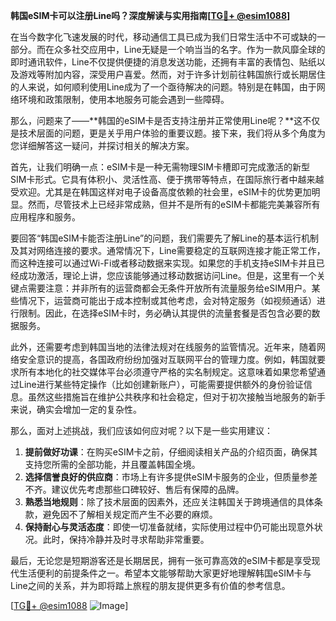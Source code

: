 **韩国eSIM卡可以注册Line吗？深度解读与实用指南[[TG💪+ @esim1088](https://t.me/s/esim1088)]**

在当今数字化飞速发展的时代，移动通信工具已成为我们日常生活中不可或缺的一部分。而在众多社交应用中，Line无疑是一个响当当的名字。作为一款风靡全球的即时通讯软件，Line不仅提供便捷的消息发送功能，还拥有丰富的表情包、贴纸以及游戏等附加内容，深受用户喜爱。然而，对于许多计划前往韩国旅行或长期居住的人来说，如何顺利使用Line成为了一个亟待解决的问题。特别是在韩国，由于网络环境和政策限制，使用本地服务可能会遇到一些障碍。

那么，问题来了——**韩国的eSIM卡是否支持注册并正常使用Line呢？**这不仅是技术层面的问题，更是关乎用户体验的重要议题。接下来，我们将从多个角度为您详细解答这一疑问，并探讨相关的解决方案。

首先，让我们明确一点：eSIM卡是一种无需物理SIM卡槽即可完成激活的新型SIM卡形式。它具有体积小、灵活性高、便于携带等特点，在国际旅行者中越来越受欢迎。尤其是在韩国这样对电子设备高度依赖的社会里，eSIM卡的优势更加明显。然而，尽管技术上已经非常成熟，但并不是所有的eSIM卡都能完美兼容所有应用程序和服务。

要回答“韩国eSIM卡能否注册Line”的问题，我们需要先了解Line的基本运行机制及其对网络连接的要求。通常情况下，Line需要稳定的互联网连接才能正常工作，而这种连接可以通过Wi-Fi或者移动数据来实现。如果您的手机支持eSIM卡并且已经成功激活，理论上讲，您应该能够通过移动数据访问Line。但是，这里有一个关键点需要注意：并非所有的运营商都会无条件开放所有流量服务给eSIM用户。某些情况下，运营商可能出于成本控制或其他考虑，会对特定服务（如视频通话）进行限制。因此，在选择eSIM卡时，务必确认其提供的流量套餐是否包含必要的数据服务。

此外，还需要考虑到韩国当地的法律法规对在线服务的监管情况。近年来，随着网络安全意识的提高，各国政府纷纷加强对互联网平台的管理力度。例如，韩国就要求所有本地化的社交媒体平台必须遵守严格的实名制规定。这意味着如果您希望通过Line进行某些特定操作（比如创建新账户），可能需要提供额外的身份验证信息。虽然这些措施旨在维护公共秩序和社会稳定，但对于初次接触当地服务的新手来说，确实会增加一定的复杂性。

那么，面对上述挑战，我们应该如何应对呢？以下是一些实用建议：

1. **提前做好功课**：在购买eSIM卡之前，仔细阅读相关产品的介绍页面，确保其支持您所需的全部功能，并且覆盖韩国全境。
2. **选择信誉良好的供应商**：市场上有许多提供eSIM卡服务的企业，但质量参差不齐。建议优先考虑那些口碑较好、售后有保障的品牌。
3. **熟悉当地规则**：除了技术层面的因素外，还应关注韩国关于跨境通信的具体条款，避免因不了解相关规定而产生不必要的麻烦。
4. **保持耐心与灵活态度**：即使一切准备就绪，实际使用过程中仍可能出现意外状况。此时，保持冷静并及时寻求帮助非常重要。

最后，无论您是短期游客还是长期居民，拥有一张可靠高效的eSIM卡都是享受现代生活便利的前提条件之一。希望本文能够帮助大家更好地理解韩国eSIM卡与Line之间的关系，并为即将踏上旅程的朋友提供更多有价值的参考信息。

[[TG💪+ @esim1088](https://t.me/s/esim1088) ![Image](https://i.postimg.cc/4NQfJmqS/Snipaste-2025-05-13-00-14-12.png)]
